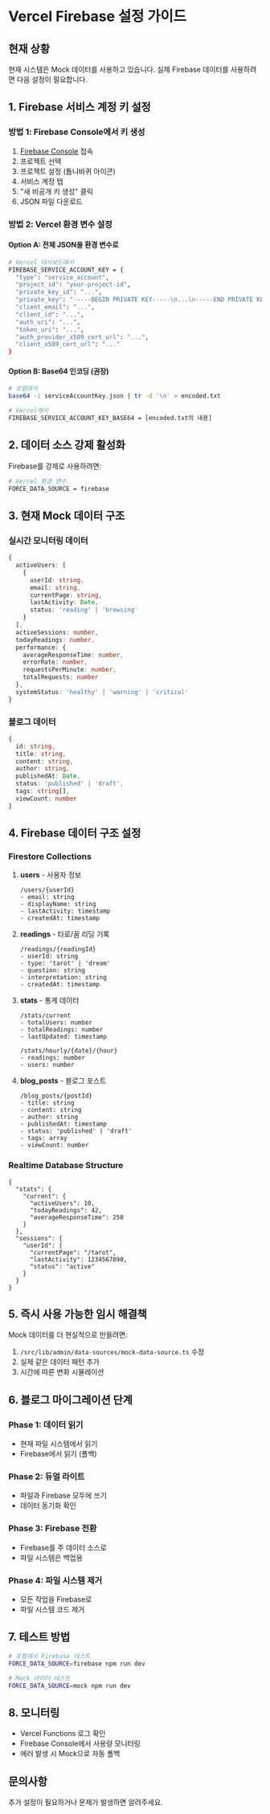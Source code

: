 # Vercel Firebase 설정 가이드

## 현재 상황

현재 시스템은 Mock 데이터를 사용하고 있습니다. 실제 Firebase 데이터를 사용하려면 다음 설정이 필요합니다.

## 1. Firebase 서비스 계정 키 설정

### 방법 1: Firebase Console에서 키 생성

1. [Firebase Console](https://console.firebase.google.com) 접속
2. 프로젝트 선택
3. 프로젝트 설정 (톱니바퀴 아이콘)
4. 서비스 계정 탭
5. "새 비공개 키 생성" 클릭
6. JSON 파일 다운로드

### 방법 2: Vercel 환경 변수 설정

#### Option A: 전체 JSON을 환경 변수로
```bash
# Vercel 대시보드에서
FIREBASE_SERVICE_ACCOUNT_KEY = {
  "type": "service_account",
  "project_id": "your-project-id",
  "private_key_id": "...",
  "private_key": "-----BEGIN PRIVATE KEY-----\n...\n-----END PRIVATE KEY-----\n",
  "client_email": "...",
  "client_id": "...",
  "auth_uri": "...",
  "token_uri": "...",
  "auth_provider_x509_cert_url": "...",
  "client_x509_cert_url": "..."
}
```

#### Option B: Base64 인코딩 (권장)
```bash
# 로컬에서
base64 -i serviceAccountKey.json | tr -d '\n' > encoded.txt

# Vercel에서
FIREBASE_SERVICE_ACCOUNT_KEY_BASE64 = [encoded.txt의 내용]
```

## 2. 데이터 소스 강제 활성화

Firebase를 강제로 사용하려면:

```bash
# Vercel 환경 변수
FORCE_DATA_SOURCE = firebase
```

## 3. 현재 Mock 데이터 구조

### 실시간 모니터링 데이터
```typescript
{
  activeUsers: [
    {
      userId: string,
      email: string,
      currentPage: string,
      lastActivity: Date,
      status: 'reading' | 'browsing'
    }
  ],
  activeSessions: number,
  todayReadings: number,
  performance: {
    averageResponseTime: number,
    errorRate: number,
    requestsPerMinute: number,
    totalRequests: number
  },
  systemStatus: 'healthy' | 'warning' | 'critical'
}
```

### 블로그 데이터
```typescript
{
  id: string,
  title: string,
  content: string,
  author: string,
  publishedAt: Date,
  status: 'published' | 'draft',
  tags: string[],
  viewCount: number
}
```

## 4. Firebase 데이터 구조 설정

### Firestore Collections

1. **users** - 사용자 정보
   ```
   /users/{userId}
   - email: string
   - displayName: string
   - lastActivity: timestamp
   - createdAt: timestamp
   ```

2. **readings** - 타로/꿈 리딩 기록
   ```
   /readings/{readingId}
   - userId: string
   - type: 'tarot' | 'dream'
   - question: string
   - interpretation: string
   - createdAt: timestamp
   ```

3. **stats** - 통계 데이터
   ```
   /stats/current
   - totalUsers: number
   - totalReadings: number
   - lastUpdated: timestamp
   
   /stats/hourly/{date}/{hour}
   - readings: number
   - users: number
   ```

4. **blog_posts** - 블로그 포스트
   ```
   /blog_posts/{postId}
   - title: string
   - content: string
   - author: string
   - publishedAt: timestamp
   - status: 'published' | 'draft'
   - tags: array
   - viewCount: number
   ```

### Realtime Database Structure
```
{
  "stats": {
    "current": {
      "activeUsers": 10,
      "todayReadings": 42,
      "averageResponseTime": 250
    }
  },
  "sessions": {
    "userId": {
      "currentPage": "/tarot",
      "lastActivity": 1234567890,
      "status": "active"
    }
  }
}
```

## 5. 즉시 사용 가능한 임시 해결책

Mock 데이터를 더 현실적으로 만들려면:

1. `/src/lib/admin/data-sources/mock-data-source.ts` 수정
2. 실제 같은 데이터 패턴 추가
3. 시간에 따른 변화 시뮬레이션

## 6. 블로그 마이그레이션 단계

### Phase 1: 데이터 읽기
- 현재 파일 시스템에서 읽기
- Firebase에서 읽기 (폴백)

### Phase 2: 듀얼 라이트
- 파일과 Firebase 모두에 쓰기
- 데이터 동기화 확인

### Phase 3: Firebase 전환
- Firebase를 주 데이터 소스로
- 파일 시스템은 백업용

### Phase 4: 파일 시스템 제거
- 모든 작업을 Firebase로
- 파일 시스템 코드 제거

## 7. 테스트 방법

```bash
# 로컬에서 Firebase 테스트
FORCE_DATA_SOURCE=firebase npm run dev

# Mock 데이터 테스트
FORCE_DATA_SOURCE=mock npm run dev
```

## 8. 모니터링

- Vercel Functions 로그 확인
- Firebase Console에서 사용량 모니터링
- 에러 발생 시 Mock으로 자동 폴백

## 문의사항

추가 설정이 필요하거나 문제가 발생하면 알려주세요.
